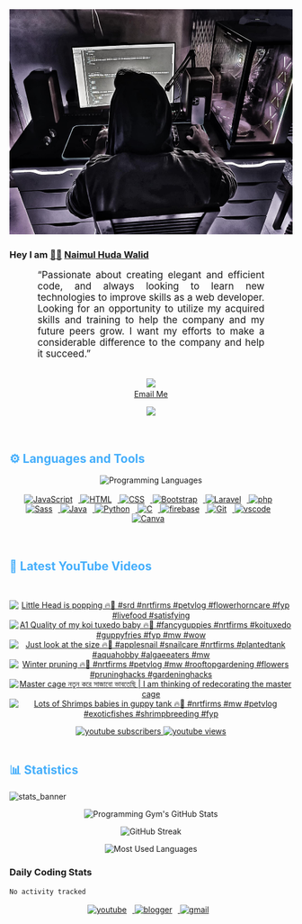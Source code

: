 <!-- ![github_cover_banner](https://www.digitalsolutionservices.com/img/services/web%20development.gif)-->

<div align="center" style="display:block;">
    <img height="400px" width="100%" alt="github cover banner" src="https://raw.githubusercontent.com/NaimulHudaWalid/NaimulHudaWalid/main/272276268_3114779035434264_920860974401480824_n.jpg"/> 
</div>

### Hey I am [👨🏻‍][facebook] [Naimul Huda Walid][youtube]



<p align:"center" style="text-align: justify; margin: 0 50px; font-size: 17px;" >
   “Passionate about creating elegant and efficient code, and always looking to learn new technologies to improve skills as a web developer. Looking for an opportunity to utilize my acquired skills and training to help the company and my future peers grow. I want my efforts to make a considerable difference to the company and help it succeed.”
<br>
<br>
<div align="center">

![](https://visitor-badge.glitch.me/badge?page_id=NaimulHudaWalid)
    <br />
[Email Me](mailto:dev.naimulhuda@gmail.com)
</div>
</p>
<!-- Typing SVG by DenverCoder1 - https://github.com/DenverCoder1/readme-typing-svg -->
<p align="center">
<!--   <a href="https://github.com/DenverCoder1/readme-typing-svg"> -->
    <img src="https://readme-typing-svg.herokuapp.com?color=E22FE4&width=380&height=45&lines=Open-Source+Enthusiast;Learning+In+Public;Empowering+Others;Nice+To+Meet+You+...&center=true"></a>

</p>
<br>
<!-- Languages and Tools -->

<h2 style="color: #44AEFB">⚙️ Languages and Tools</h2>
<div align="center" style="display:block;">
    <img width="100px" alt="Programming Languages" src="https://user-images.githubusercontent.com/78341798/194531121-47b0119a-ce00-439d-b586-125f86acb098.png"/> 
</div>
<br>   
<!-- Icons Resources -->
<!-- https://devicon.dev/ -->
<!-- https://cdn.jsdelivr.net/npm/simple-icons@v3/icons/ -->
<div align="center">
  <a href="https://developer.mozilla.org/en-US/docs/Web/JavaScript" target="_blank" rel="noreferrer">
      <img  alt="JavaScript" height="50px" style="padding-right:10px;" src="https://cdn.jsdelivr.net/gh/devicons/devicon/icons/javascript/javascript-plain.svg"/>
  </a>
  
 
  <a href="https://developer.mozilla.org/en-US/docs/Web/HTML" target="_blank" rel="noreferrer">
      <img  alt="HTML" height="50px" style="padding-right:10px;" src="https://cdn.jsdelivr.net/gh/devicons/devicon/icons/html5/html5-original.svg"/>
  </a>
  <a href="https://developer.mozilla.org/en-US/docs/Web/CSS" target="_blank" rel="noreferrer">
      <img  alt="CSS" height="50px" style="padding-right:10px;" src="https://cdn.jsdelivr.net/gh/devicons/devicon/icons/css3/css3-original.svg"/>
  </a>
  <a href="https://getbootstrap.com/" target="_blank" rel="noreferrer">
      <img  alt="Bootstrap" height="50px" style="padding-right:10px;" src="https://cdn.jsdelivr.net/gh/devicons/devicon/icons/bootstrap/bootstrap-original.svg"/>
  </a> 
  <a href="https://laravel.com/" target="_blank" rel="noreferrer">
      <img  alt="Laravel" height="50px" style="padding-right:10px;" src="https://cdn.jsdelivr.net/gh/devicons/devicon/icons/laravel/laravel-plain.svg"/>
  </a>
  <a href="https://www.php.net/" target="_blank" rel="noreferrer">
      <img  alt="php" height="50px" style="padding-right:10px;" src="https://cdn.jsdelivr.net/gh/devicons/devicon/icons/php/php-original.svg"/>
  </a>
  <a href="https://sass-lang.com/" target="_blank" rel="noreferrer">
      <img  alt="Sass" height="50px" style="padding-right:10px;" src="https://cdn.jsdelivr.net/gh/devicons/devicon/icons/sass/sass-original.svg"/>
  </a>
  <a href="https://www.java.com/en/" target="_blank" rel="noreferrer">
      <img  alt="Java" height="50px" style="padding-right:10px;" src="https://cdn.jsdelivr.net/gh/devicons/devicon/icons/java/java-original.svg"/>
  </a>    
  <a href="https://www.python.org/" target="_blank" rel="noreferrer">
      <img  alt="Python" height="50px" style="padding-right:10px;" src="https://cdn.jsdelivr.net/gh/devicons/devicon/icons/python/python-original.svg"/>
  </a>
  <a href="https://www.cprogramming.com/" target="_blank" rel="noreferrer">
      <img  alt="C" height="50px" style="padding-right:10px;" src="https://cdn.jsdelivr.net/gh/devicons/devicon/icons/c/c-original.svg"/>
  </a>
  
  <a href="https://firebase.google.com/" target="_blank" rel="noreferrer">
      <img  alt="firebase" height="50px" style="padding-right:10px;" src="https://cdn.jsdelivr.net/gh/devicons/devicon/icons/firebase/firebase-plain.svg"/>
  </a>
 
  <a href="https://git-scm.com/" target="_blank" rel="noreferrer">
      <img  alt="Git" height="50px" style="padding-right:10px;" src="https://cdn.jsdelivr.net/gh/devicons/devicon/icons/git/git-original.svg"/>
  </a>
  
  <a href="https://code.visualstudio.com/" target="_blank" rel="noreferrer">
      <img  alt="vscode" height="50px" style="padding-right:10px;"src="https://cdn.jsdelivr.net/gh/devicons/devicon/icons/vscode/vscode-original.svg"/>
  </a>
  <a href="https://www.canva.com/" target="_blank" rel="noreferrer">
      <img  alt="Canva" height="50px" style="padding-right:10px;" src="https://cdn.jsdelivr.net/gh/devicons/devicon/icons/canva/canva-original.svg"/> 
  </a>
</div>
<br>
<br>

<!-- Latest YouTube Videos -->

<h2 style="color: #44AEFB">🎦 Latest YouTube Videos</h2>
<br />

<!-- Resource/Reference: https://github.com/DenverCoder1/github-readme-youtube-cards -->
<div class="youtube videos cards" align="center">

<!-- BEGIN YOUTUBE-CARDS -->
[![Little Head is popping 🔥🖤 #srd #nrtfirms #petvlog #flowerhorncare #fyp #livefood #satisfying](https://ytcards.demolab.com/?id=6elRARpbpZQ&title=Little+Head+is+popping+%F0%9F%94%A5%F0%9F%96%A4+%23srd+%23nrtfirms+%23petvlog+%23flowerhorncare+%23fyp+%23livefood+%23satisfying&lang=en&timestamp=1706963762&background_color=%230d1117&title_color=%23ffffff&stats_color=%23dedede&max_title_lines=1&width=250&border_radius=5 "Little Head is popping 🔥🖤 #srd #nrtfirms #petvlog #flowerhorncare #fyp #livefood #satisfying")](https://www.youtube.com/watch?v=6elRARpbpZQ)
[![A1 Quality of my koi tuxedo baby 🔥🖤 #fancyguppies #nrtfirms #koituxedo #guppyfries #fyp #mw #wow](https://ytcards.demolab.com/?id=FSdpnQHFmug&title=A1+Quality+of+my+koi+tuxedo+baby+%F0%9F%94%A5%F0%9F%96%A4+%23fancyguppies+%23nrtfirms+%23koituxedo+%23guppyfries+%23fyp+%23mw+%23wow&lang=en&timestamp=1706941399&background_color=%230d1117&title_color=%23ffffff&stats_color=%23dedede&max_title_lines=1&width=250&border_radius=5 "A1 Quality of my koi tuxedo baby 🔥🖤 #fancyguppies #nrtfirms #koituxedo #guppyfries #fyp #mw #wow")](https://www.youtube.com/watch?v=FSdpnQHFmug)
[![Just look at the size 🔥🖤 #applesnail #snailcare #nrtfirms #plantedtank #aquahobby #algaeeaters #mw](https://ytcards.demolab.com/?id=CqZt9YTfr6A&title=Just+look+at+the+size+%F0%9F%94%A5%F0%9F%96%A4+%23applesnail+%23snailcare+%23nrtfirms+%23plantedtank+%23aquahobby+%23algaeeaters+%23mw&lang=en&timestamp=1706936472&background_color=%230d1117&title_color=%23ffffff&stats_color=%23dedede&max_title_lines=1&width=250&border_radius=5 "Just look at the size 🔥🖤 #applesnail #snailcare #nrtfirms #plantedtank #aquahobby #algaeeaters #mw")](https://www.youtube.com/watch?v=CqZt9YTfr6A)
[![Winter pruning 🔥🖤 #nrtfirms #petvlog #mw #rooftopgardening #flowers #pruninghacks #gardeninghacks](https://ytcards.demolab.com/?id=EB-7MtqX71o&title=Winter+pruning+%F0%9F%94%A5%F0%9F%96%A4+%23nrtfirms+%23petvlog+%23mw+%23rooftopgardening+%23flowers+%23pruninghacks+%23gardeninghacks&lang=en&timestamp=1706923625&background_color=%230d1117&title_color=%23ffffff&stats_color=%23dedede&max_title_lines=1&width=250&border_radius=5 "Winter pruning 🔥🖤 #nrtfirms #petvlog #mw #rooftopgardening #flowers #pruninghacks #gardeninghacks")](https://www.youtube.com/watch?v=EB-7MtqX71o)
[![Master cage নতুন করে সাজাবো ভাবতেছি | I am thinking of redecorating the master cage](https://ytcards.demolab.com/?id=6mfEUrQk8Bw&title=Master+cage+%E0%A6%A8%E0%A6%A4%E0%A7%81%E0%A6%A8+%E0%A6%95%E0%A6%B0%E0%A7%87+%E0%A6%B8%E0%A6%BE%E0%A6%9C%E0%A6%BE%E0%A6%AC%E0%A7%8B+%E0%A6%AD%E0%A6%BE%E0%A6%AC%E0%A6%A4%E0%A7%87%E0%A6%9B%E0%A6%BF+%7C+I+am+thinking+of+redecorating+the+master+cage&lang=en&timestamp=1706862660&background_color=%230d1117&title_color=%23ffffff&stats_color=%23dedede&max_title_lines=1&width=250&border_radius=5 "Master cage নতুন করে সাজাবো ভাবতেছি | I am thinking of redecorating the master cage")](https://www.youtube.com/watch?v=6mfEUrQk8Bw)
[![Lots of Shrimps babies in guppy tank 🔥🖤 #nrtfirms #mw #petvlog #exoticfishes #shrimpbreeding #fyp](https://ytcards.demolab.com/?id=wZ_KWmpQa7A&title=Lots+of+Shrimps+babies+in+guppy+tank+%F0%9F%94%A5%F0%9F%96%A4+%23nrtfirms+%23mw+%23petvlog+%23exoticfishes+%23shrimpbreeding+%23fyp&lang=en&timestamp=1706854967&background_color=%230d1117&title_color=%23ffffff&stats_color=%23dedede&max_title_lines=1&width=250&border_radius=5 "Lots of Shrimps babies in guppy tank 🔥🖤 #nrtfirms #mw #petvlog #exoticfishes #shrimpbreeding #fyp")](https://www.youtube.com/watch?v=wZ_KWmpQa7A)
<!-- END YOUTUBE-CARDS -->
</div>

<!-- Begin Youtube Buttons -->
<!-- Resource/Reference:  https://github.com/DenverCoder1/custom-icon-badges -->
<div class="youtube buttons" align="center">
    <a href="https://www.youtube.com/channel/UCa3YaFwzSII0kKg3Nads2dQ"  target="_blank">
        <img alt="youtube subscribers" src="https://img.shields.io/youtube/channel/subscribers/UCa3YaFwzSII0kKg3Nads2dQ?logo=youtube&logoColor=red&style=for-the-badge"/>
    </a> 
    <a href="https://www.youtube.com/channel/UCa3YaFwzSII0kKg3Nads2dQ"  target="_blank">
        <img alt="youtube views" src="https://custom-icon-badges.demolab.com/youtube/channel/views/UCa3YaFwzSII0kKg3Nads2dQ?color=%23E05D44&logo=eye&logoColor=white&style=for-the-badge&labelColor=#555555"/>
    </a> 
</div>
<br>
<!-- End Youtube Buttons -->

<!-- Statistics -->

<h2 style="color: #44AEFB">📊 Statistics</h2>

![stats_banner](https://user-images.githubusercontent.com/78341798/194534778-d662496c-ae00-4e8d-ae9b-b90912054e7f.gif)

<!-- Begin Stats Cards -->
<!-- Resources:  -->
<!-- Github & Languages Stats: https://github.com/naimul15-12090/github-readme-stats --> 
<!-- Streak Stats: https://github.com/denvercoder1/github-readme-streak-stats -->
<!-- Change the value after ?username= to your GitHub username. -->
<div class="stats" align="center">

![Programming Gym's GitHub Stats](https://github-readme-stats.vercel.app/api?username=NaimulHudaWalid&hide=stars&count_private=true&show_icons=true&theme=algolia&border_radius=20)

![GitHub Streak](https://streak-stats.demolab.com?user=NaimulHudaWalid&count_private=true&theme=algolia&border_radius=22)

![Most Used Languages](https://github-readme-stats.vercel.app/api/top-langs/?username=NaimulHudaWalid&langs_count=8&layout=compact&show_icons=true&theme=algolia&border_radius=20)
    
<!-- ![Top Langs](https://github-readme-stats.vercel.app/api/top-langs/?username=naimul15-12090&langs_count=8) -->
<!-- [![Top Langs](https://github-readme-stats.vercel.app/api/top-langs/?username=naimul15-12090&layout=compact)](https://github.com/anuraghazra/github-readme-stats)
 -->
    
</div>
<!--  End Stats Cards -->



### Daily Coding Stats
<!--START_SECTION:waka-->

```txt
No activity tracked
```

<!--END_SECTION:waka-->
<!-- Begin Footer -->
<!-- Icons Resources -->
<!-- https://devicon.dev/ -->
<div class="footer" align="center" style="margin:15px;">
    <a href="https://www.youtube.com/channel/UCa3YaFwzSII0kKg3Nads2dQ" target="_blank">
        <img  style="margin:0 10px 10px 0;" src="https://user-images.githubusercontent.com/78341798/194531650-698ef1b1-9cbd-4b4f-96ef-5a2ec4b5d7e6.svg" alt="youtube" width="40px"/>
    </a>
    <a href="https://www.linkedin.com/in/naimulhudawalid/" target="_blank">
        <img style="margin:0 10px 10px 0;" src="https://user-images.githubusercontent.com/78341798/194531458-b5dfeb1b-bad5-4dfa-909a-2e402262db9a.svg" alt="blogger" width="40px"/>
    </a>
    <a href="mailto:dev.naimulhuda@gmail.com" target="_blank">
        <img style="margin:0 10px 10px 0;" src="https://user-images.githubusercontent.com/78341798/194531383-ddb2b774-5bb9-491c-b601-4a4a7d9792fb.svg" alt="gmail" width="40px"/>
    </a>
</div>
<!-- End Footer -->

[youtube]: https://www.youtube.com/channel/UCa3YaFwzSII0kKg3Nads2dQ
[facebook]: https://www.facebook.com/profile.php?id=100007065945838
